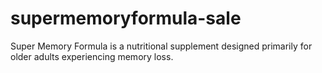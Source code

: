 # supermemoryformula-sale
Super Memory Formula is a nutritional supplement designed primarily for older adults experiencing memory loss.
